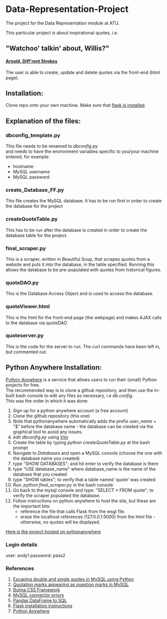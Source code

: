 # Data-Representation-Project
The project for the Data Representation module at ATU.<br>

This particular project is about inspirational quotes, i.e.

## "Watchoo' talkin' about, Willis?"
#### [Arnold, Diff'rent Strokes](https://www.bing.com/ck/a?!&&p=f1dd64d283bcf503JmltdHM9MTY3MzY1NDQwMCZpZ3VpZD0wYzg5YzZjYS1jNDhlLTZlYmUtMjQ5Ni1kNzhhYzVjMzZmMzQmaW5zaWQ9NTE5NA&ptn=3&hsh=3&fclid=0c89c6ca-c48e-6ebe-2496-d78ac5c36f34&psq=whatchoo+talkin+bout+willis&u=a1aHR0cHM6Ly93d3cueW91dHViZS5jb20vd2F0Y2g_dj1iSmQxUmt0allUVQ&ntb=1)


The user is able to create, update and delete quotes via the front-end (html page).


## Installation:

Clone repo onto your own machine.
Make sure that [flask is installed](https://flask.palletsprojects.com/en/1.1.x/installation/).

## Explanation of the files:

### dbconfig_template.py

This file needs to be renamed to *dbconfig.py*<br>
and needs to have the environment variables specific to you/your machine entered, for example:<br>
- hostname
- MySQL username
- MySQL password

### create_Database_FF.py

This file creates the MySQL database. It has to be run first in order to create the database for the project


### createQuoteTable.py

This has to be run after the database is created in order to create the database table for the project.


### final_scraper.py
This is a scraper, written in Beautiful Soup, that scrapes quotes from a website and puts it into the database, in the table specified. 
Running this allows the database to be pre-populated with quotes from historical figures.

### quoteDAO.py

This is the Database Access Object and is used to access the database. 


### quoteViewer.html

This is the html for the front-end page (the webpage) and makes AJAX calls to the database via quoteDAO

### quoteserver.py
This is the code for the server to run.
The curl commands have been left in, but commented out.


## Python Anywhere Installation:
[Python Anywhere](https://www.pythonanywhere.com/) is a service that allows users to run their (small) Python projects for free.<br>
The recommended way is to clone a github repository, and then use the in-built bash console to edit any files as necessary, i.e *db.config*.<br>
This was the order in which it was done:
1. Sign up for a python anywhere account (a free account)
2. Clone the github repository (this one)
3. Note that pythonanywhere automatically adds the prefix *user_name* + "$" before the database name - the database can be created via the graphical tool to avoid any issues.
4. edit *dbconfig.py* using [Vim](http://vimsheet.com/)
5. Create the table by typing *python createQuoteTable.py* at the bash prompt
6. Navigate to *Databases* and open a MySQL console (choose the one with the database name you created)
7. type "SHOW DATABASES"; and hit enter to verify the database is there
8. type "USE database_name" where database_name is the name of the database that you created
9. type "SHOW tables"; to verify that a table named 'quote' was created
10. Run: *python final_scraper.py* in the bash console
11. Go back to the mysql console and type: "SELECT * FROM quote"; to verify the scraper populated the database.
12. Follow instructions on python anywhere to host the site, but these are the important bits:
    - reference the file that calls Flask from the wsgi file.
    - erase the localhost references (127.0.0.1:5000) from the html file - otherwise, no quotes will be displayed.

[Here is the project hosted on pythonanywhere](http://irishfab.pythonanywhere.com/)

### Login details
user: andy1
password: pass2


### References

1. [Escaping double and single quotes in MySQL using Python](https://stackoverflow.com/questions/36512985/escaping-single-and-double-quotes-for-mysql-in-python)<br>
2. [Quotation marks appearing as question marks in MySQL](https://stackoverflow.com/questions/41043922/characters-appear-as-question-marks-in-mysql)<br>
3. [Bulma CSS Framework](https://bulma.io/)<br>
4. [MySQL connector errors](https://stackoverflow.com/questions/63689559/mysql-connector-errors-programmingerror-not-enough-parameters-for-the-sql-state)<br>
5. [Pandas DataFrame to SQL](https://pandas.pydata.org/pandas-docs/stable/reference/api/pandas.DataFrame.to_sql.html)<br>
6. [Flask installation instructions](https://flask.palletsprojects.com/en/1.1.x/installation/)<br>
7. [Python Anywhere](https://help.pythonanywhere.com/pages/UploadingAndDownloadingFiles)<br>
 []()<br>
 []()<br>
 []()<br>